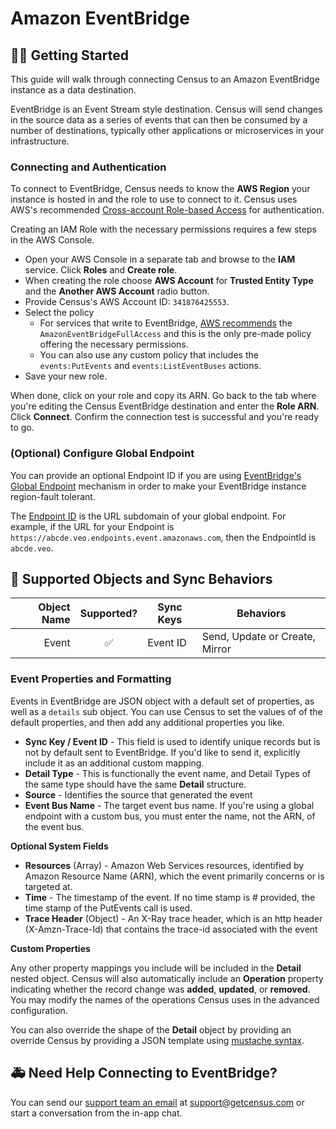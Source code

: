 # Amazon EventBridge

## 🏃‍♀️ Getting Started

This guide will walk through connecting Census to an Amazon EventBridge instance as a data destination.&#x20;

EventBridge is an Event Stream style destination. Census will send changes in the source data as a series of events that can then be consumed by a number of destinations, typically other applications or microservices in your infrastructure.&#x20;

### Connecting and Authentication

To connect to EventBridge, Census needs to know the **AWS Region** your instance is hosted in and the role to use to connect to it. Census uses AWS's recommended [Cross-account Role-based Access](https://aws.amazon.com/blogs/apn/securely-accessing-customer-aws-accounts-with-cross-account-iam-roles/) for authentication.&#x20;

Creating an IAM Role with the necessary permissions requires a few steps in the AWS Console.

* Open your AWS Console in a separate tab and browse to the **IAM** service. Click **Roles** and **Create role**.
* When creating the role choose **AWS Account** for **Trusted Entity Type** and the **Another AWS Account** radio button.
* Provide Census's AWS Account ID: `341876425553`.
* Select the policy&#x20;
  * For services that write to EventBridge, [AWS recommends](https://docs.aws.amazon.com/eventbridge/latest/userguide/eb-use-identity-based.html#eb-events-iam-roles) the `AmazonEventBridgeFullAccess` and this is the only pre-made policy offering the necessary permissions.&#x20;
  * You can also use any custom policy that includes the `events:PutEvents` and `events:ListEventBuses` actions.&#x20;
* Save your new role.&#x20;

When done, click on your role and copy its ARN. Go back to the tab where you're editing the Census EventBridge destination and enter the **Role ARN**. Click **Connect**. Confirm the connection test is successful and you're ready to go.

### (Optional) Configure Global Endpoint

You can provide an optional Endpoint ID if you are using [EventBridge's Global Endpoint](https://docs.aws.amazon.com/eventbridge/latest/userguide/eb-global-endpoints.html) mechanism in order to make your EventBridge instance region-fault tolerant.&#x20;

The [Endpoint ID](https://docs.aws.amazon.com/eventbridge/latest/APIReference/API\_Endpoint.html#eventbridge-Type-Endpoint-EndpointId) is the URL subdomain of your global endpoint. For example, if the URL for your Endpoint is `https://abcde.veo.endpoints.event.amazonaws.com`, then the EndpointId is `abcde.veo`.&#x20;

## 🔀 Supported Objects and Sync Behaviors <a href="#supported-objects-and-sync-behaviors" id="supported-objects-and-sync-behaviors"></a>

| **Object Name** | **Supported?** | **Sync Keys**  | **Behaviors**                  |
| --------------: | :------------: | ---------------- |--------------------------------|
| Event | ✅ | Event ID | Send, Update or Create, Mirror |

### Event Properties and Formatting

Events in EventBridge are JSON object with a default set of properties, as well as a `details` sub object. You can use Census to set the values of of the default properties, and then add any additional properties you like.&#x20;

* **Sync Key / Event ID** - This field is used to identify unique records but is not by default sent to EventBridge. If you'd like to send it, explicitly include it as an additional custom  mapping.
* **Detail Type** - This is functionally the event name, and Detail Types of the same type should have the same **Detail** structure.
* **Source** - Identifies the source that generated the event
* **Event Bus Name** - The target event bus name. If you're using a global endpoint with a custom bus, you must enter the name, not the ARN, of the event bus.

**Optional System Fields**

* **Resources** (Array) - Amazon Web Services resources, identified by Amazon Resource Name (ARN), which the event primarily concerns or is targeted at.
* **Time** - The timestamp of the event. If no time stamp is # provided, the time stamp of the PutEvents call is used.
* **Trace Header** (Object) - An X-Ray trace header, which is an http header (X-Amzn-Trace-Id) that contains the trace-id associated with the event

**Custom Properties**

Any other property mappings you include will be included in the **Detail** nested object. Census will also automatically include an **Operation** property indicating whether the record change was **added**, **updated**, or **removed**. You may modify the names of the operations Census uses in the advanced configuration.&#x20;

You can also override the shape of the **Detail** object by providing an override Census by providing a JSON template using [mustache syntax](https://mustache.github.io/mustache.5.html).

## 🚑 Need Help Connecting to EventBridge?

You can send our [support team an email](mailto:support@getcensus.com) at support@getcensus.com or start a conversation from the in-app chat.
